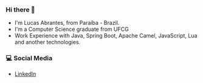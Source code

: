 ### Hi there 👋
- I'm Lucas Abrantes, from Paraíba - Brazil.
- I'm a Computer Science graduate from UFCG
- Work Experience with Java, Spring Boot, Apache Camel, JavaScript, Lua and another technologies.


### :computer: Social Media
- [LinkedIn](https://www.linkedin.com/in/lucas-silva-412295196/)


